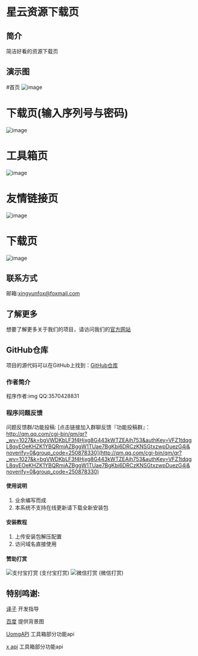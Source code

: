 
# 星云资源下载页
## 简介

简洁好看的资源下载页

## 演示图

#首页
![image](https://pic.imgdb.cn/item/67199021d29ded1a8c5c4b9c.jpg)
# 下载页(输入序列号与密码)
![image](https://pic.imgdb.cn/item/6719904dd29ded1a8c5c67ec.jpg)
# 工具箱页
![image](https://pic.imgdb.cn/item/67199068d29ded1a8c5c7722.jpg)
# 友情链接页
![image](https://pic.imgdb.cn/item/671990a2d29ded1a8c5c9956.jpg)
# 下载页
![image](https://pic.imgdb.cn/item/671990fcd29ded1a8c5cce34.jpg)

## 联系方式

邮箱:xingyunfox@foxmail.com

## 了解更多
想要了解更多关于我们的项目，请访问我们的[官方网站](https://www.xingyun1.cn)

## GitHub仓库

项目的源代码可以在GitHub上找到：[GitHub仓库](https://github.com/xingyun-img/xingyunzyxz)


### 作者简介

程序作者:img QQ:3570428831

### 程序问题反馈

问题反馈群/功能投稿: [点击链接加入群聊反馈『功能投稿群』：http://qm.qq.com/cgi-bin/qm/qr?_wv=1027&k=bgVWDKbLF3f4Hjxg8G443kWTZEAih753&authKey=VFZ1tdqgL8qyEOeKHZK1YBQRmiAZBggW1TUae7BgKbi6DRCzKNSGtxzwpDuezG4j&noverify=0&group_code=250878330](http://qm.qq.com/cgi-bin/qm/qr?_wv=1027&k=bgVWDKbLF3f4Hjxg8G443kWTZEAih753&authKey=VFZ1tdqgL8qyEOeKHZK1YBQRmiAZBggW1TUae7BgKbi6DRCzKNSGtxzwpDuezG4j&noverify=0&group_code=250878330)

#### 使用说明

1.  业余编写而成
2.  本系统不支持在线更新请下载全新安装包

#### 安装教程

1.  上传安装包解压配置 
2.  访问域名直接使用

#### 赞助打赏

![支付宝打赏](http://www.buybuy123.com/view.php/3866a7764b6ffa408fee6c5cc253a76b.jpg)
(支付宝打赏) 
![微信打赏](https://pic.imgdb.cn/item/671a0c32d29ded1a8cd9ed4f.jpg)
(微信打赏)

## 特别鸣谢:

[译子](https://tool.gljlw.com/qqq/?qq=3436233825) 开发指导

[百度](https://baidu.com) 提供背景图

[UomgAPI](https://api.uomg.com/) 工具箱部分功能api

[x api](https://zy.xywlapi.cc/) 工具箱部分功能api

